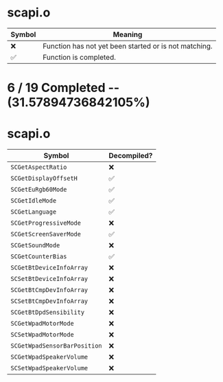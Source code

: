 # scapi.o
| Symbol | Meaning 
| ------------- | ------------- 
| :x: | Function has not yet been started or is not matching. 
| :white_check_mark: | Function is completed. 


# 6 / 19 Completed -- (31.57894736842105%)
# scapi.o
| Symbol | Decompiled? |
| ------------- | ------------- |
| `SCGetAspectRatio` | :x: |
| `SCGetDisplayOffsetH` | :white_check_mark: |
| `SCGetEuRgb60Mode` | :white_check_mark: |
| `SCGetIdleMode` | :white_check_mark: |
| `SCGetLanguage` | :white_check_mark: |
| `SCGetProgressiveMode` | :x: |
| `SCGetScreenSaverMode` | :white_check_mark: |
| `SCGetSoundMode` | :x: |
| `SCGetCounterBias` | :white_check_mark: |
| `SCGetBtDeviceInfoArray` | :x: |
| `SCSetBtDeviceInfoArray` | :x: |
| `SCGetBtCmpDevInfoArray` | :x: |
| `SCSetBtCmpDevInfoArray` | :x: |
| `SCGetBtDpdSensibility` | :x: |
| `SCGetWpadMotorMode` | :x: |
| `SCSetWpadMotorMode` | :x: |
| `SCGetWpadSensorBarPosition` | :x: |
| `SCGetWpadSpeakerVolume` | :x: |
| `SCSetWpadSpeakerVolume` | :x: |
